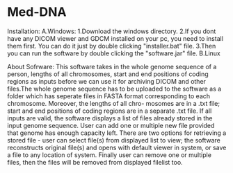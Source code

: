 # Med-DNA
Installation:
A.Windows:
  1.Download the windows directory.
  2.If you dont have any DICOM viewer and GDCM installed on your pc, you need to install them first.
    You can do it just by double clicking "installer.bat" file. 
  3.Then you can run the software by double
    clicking the "software.jar" file.
B.Linux

About Sofrware:
This software takes in the whole genome sequence of a person, lengths of all chromosomes, start
and end positions of coding regions as inputs before we can use it for archiving DICOM and
other files.The whole genome sequence has to be uploaded to the software as a folder which has seperate
files in FASTA format corresponding to each chromosome.  Moreover, the lengths of all chro-
mosomes are in a .txt file; start and end positions of coding regions are in a separate .txt file.
If all inputs are valid, the software displays a list of files already stored in the input genome
sequence.  User can add one or multiple new file provided that genome has enough capacity
left. There are two options for retrieving a stored file - user can select file(s) from displayed list
to view; the software reconstructs original file(s) and opens with default viewer in system, or
save a file to any location of system. Finally user can remove one or multiple files, then the files
will be removed from displayed filelist too.
